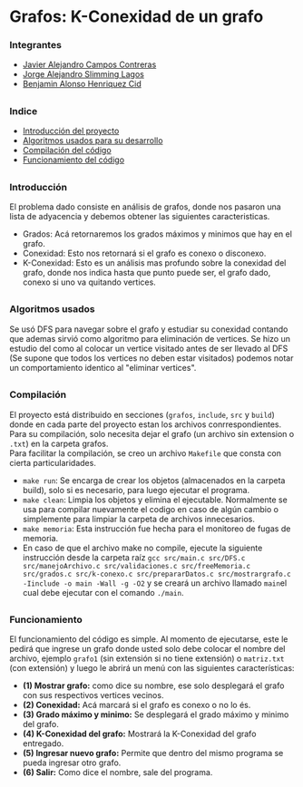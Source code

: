# Grafos: K-Conexidad de un grafo

### Integrantes

- [Javier Alejandro Campos Contreras](https://github.com/huebitoo "Javier Alejandro Campos Contreras") 
- [Jorge Alejandro Slimming Lagos](https://github.com/JorshSlimming "Jorge Alejandro Slimming Lagos")
- [Benjamin Alonso Henriquez Cid](https://github.com/ba-hc "Benjamin Alonso Henriquez Cid")

##

###  Indice 
- [Introducción del proyecto](#introducción)
- [Algoritmos usados para su desarrollo](#algoritmos-usados)
- [Compilación del código](#compilación)
- [Funcionamiento del código](#funcionamiento)

##

### Introducción
El problema dado consiste en análisis de grafos, donde nos pasaron una lista de adyacencia y debemos obtener las siguientes caracteristicas.

* Grados: Acá retornaremos los grados máximos y minimos que hay en el grafo.
* Conexidad: Esto nos retornará si el grafo es conexo o disconexo.
* K-Conexidad: Esto es un análisis mas profundo sobre la conexidad del grafo, donde nos indica hasta que punto puede ser, el grafo dado, conexo si uno va quitando vertices.

##

### Algoritmos usados
Se usó DFS para navegar sobre el grafo y estudiar su conexidad contando que ademas sirvió como algoritmo para eliminación de vertices. Se hizo un estudio del como al colocar un vertice visitado antes de ser llevado al DFS (Se supone que todos los vertices no deben estar visitados) podemos notar un comportamiento identico al "eliminar vertices".

##

### Compilación
El proyecto está distribuido en secciones (`grafos`, `include`, `src` y `build`) donde en cada parte del proyecto estan los archivos conrrespondientes. Para su compilación, solo necesita dejar el grafo (un archivo sin extension o `.txt`) en la carpeta grafos.\
Para facilitar la compilación, se creo un archivo `Makefile` que consta con cierta particularidades.


* `make run`: Se encarga de crear los objetos (almacenados en la carpeta build), solo si es  necesario, para luego ejecutar el programa.
* `make clean`: Limpia los objetos y elimina el ejecutable. Normalmente se usa para compilar nuevamente el codigo en caso de algún cambio o simplemente para limpiar la carpeta de archivos innecesarios.
* `make memoria`: Esta instrucción fue hecha para el monitoreo de fugas de memoria.
* En caso de que el archivo make no compile, ejecute la siguiente instrucción desde la carpeta raíz ```gcc src/main.c src/DFS.c src/manejoArchivo.c src/validaciones.c src/freeMemoria.c src/grados.c src/k-conexo.c src/prepararDatos.c src/mostrargrafo.c -Iinclude -o main -Wall -g -O2``` y se creará un archivo llamado `main`el cual debe ejecutar con el comando `./main`. 

##

### Funcionamiento
El funcionamiento del código es simple. Al momento de ejecutarse, este le pedirá que ingrese un grafo donde usted solo debe colocar el nombre del archivo, ejemplo `grafo1` (sin extensión si no tiene extensión) o `matriz.txt` (con extensión) y luego le abrirá un menú con las siguientes características:

* **(1) Mostrar grafo:** como dice su nombre, ese solo desplegará el grafo con sus respectivos vertices vecinos.
* **(2) Conexidad:** Acá marcará si el grafo es conexo o no lo és.
* **(3) Grado máximo y minimo:** Se desplegará el grado máximo y minimo del grafo.
* **(4) K-Conexidad del grafo:** Mostrará la K-Conexidad del grafo entregado.
* **(5) Ingresar nuevo grafo:** Permite que dentro del mismo programa se pueda ingresar otro grafo.
* **(6) Salir:** Como dice el nombre, sale del programa.
